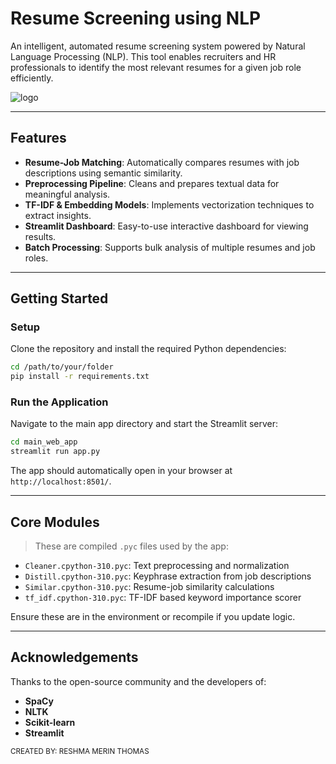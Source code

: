 
# Resume Screening using NLP

An intelligent, automated resume screening system powered by Natural Language Processing (NLP). This tool enables recruiters and HR professionals to identify the most relevant resumes for a given job role efficiently.

![logo](https://github.com/user-attachments/assets/c0a31d1d-e753-4573-bbfe-61984fcc0851)

---

## Features

- **Resume-Job Matching**: Automatically compares resumes with job descriptions using semantic similarity.
- **Preprocessing Pipeline**: Cleans and prepares textual data for meaningful analysis.
- **TF-IDF & Embedding Models**: Implements vectorization techniques to extract insights.
- **Streamlit Dashboard**: Easy-to-use interactive dashboard for viewing results.
- **Batch Processing**: Supports bulk analysis of multiple resumes and job roles.

---

## Getting Started

### Setup

Clone the repository and install the required Python dependencies:

```bash
cd /path/to/your/folder
pip install -r requirements.txt
```

### Run the Application

Navigate to the main app directory and start the Streamlit server:

```bash
cd main_web_app
streamlit run app.py
```

The app should automatically open in your browser at `http://localhost:8501/`.


---

## Core Modules

> These are compiled `.pyc` files used by the app:

* `Cleaner.cpython-310.pyc`: Text preprocessing and normalization
* `Distill.cpython-310.pyc`: Keyphrase extraction from job descriptions
* `Similar.cpython-310.pyc`: Resume-job similarity calculations
* `tf_idf.cpython-310.pyc`: TF-IDF based keyword importance scorer

Ensure these are in the environment or recompile if you update logic.

---


## Acknowledgements

Thanks to the open-source community and the developers of:

* **SpaCy**
* **NLTK**
* **Scikit-learn**
* **Streamlit**



<sub> CREATED BY: RESHMA MERIN THOMAS </sub>
